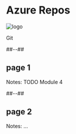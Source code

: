 <!-- .slide: class="transition bg-pink" -->
# Azure Repos

![logo](./assets/images/services/repos/logo.svg)

Git

##--##

## page 1

Notes:
TODO Module 4

##--##

## page 2

Notes:
...